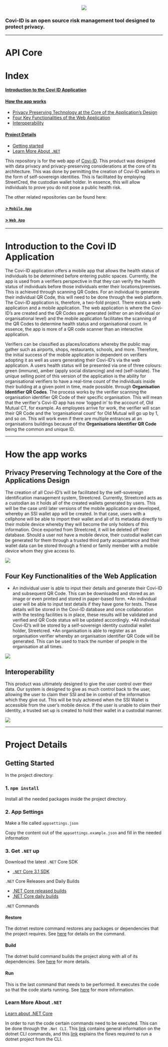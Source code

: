 <div align="center">
    <img src="./imgs/logo-dark.png">
</div>
<h3>
    Covi-ID is an open source risk management tool designed to protect privacy.
</h3>

---

# API Core

# Index

#### [Introduction to the Covi ID Application](#introduction-to-the-covi-id-application)
#### [How the app works](#how-the-app-works)
* [Privacy Preserving Technology at the Core of the Application’s Design](#privacy-preserving-technology-at-the-core-of-the-applications-design)
* [Four Key Functionalities of the Web Application](#four-key-functionalities-of-the-web-application)
* [Interoperability](#interoperability)
#### [Project Details](#project-details)
* [Getting started](#getting-started)
* [Learn More About `.NET`](#learn-more-about-net)


This repository is for the web app of [Covi-ID](https://coviid.me/). This product was designed with data privacy and privacy-preserving considerations at the core of its architecture. This was done by permitting the creation of Covi-ID wallets in the form of self-sovereign identities. This is facilitated by employing StreetCred, the custodian wallet holder. In essence, this will allow individuals to prove you do not pose a public health risk. 

The other related repositories can be found here:
#### [> `Mobile App`](https://github.com/covi-id/cid-mob-app)
#### [> `Web App`](https://github.com/covi-id/cid-web-app)

---

# Introduction to the Covi ID Application 

The Covi-ID application offers a mobile app that allows the health status of individuals to be determined before entering public spaces. Currently, the app is used from a verifiers perspective in that they can verify the health status of individuals before those individuals enter their locations/premises. This is achieved through scanning QR Codes. For an individual to generate their individual QR Code, this will need to be done through the web platform. The Covi-ID application is, therefore, a two-fold project. There exists a web application and a mobile application. The web application is where the Covi-ID’s are created and the QR Codes are generated (either on an individual or organisational level) and the mobile application facilitates the scanning of the QR Codes to determine health status and organisational count. In essence, the app is more of a QR code scanner than an interactive application.

Verifiers can be classified as places/locations whereby the public may gather such as airports, shops, restaurants, schools, and more. Therefore, the initial success of the mobile application is dependent on verifiers adopting it as well as users generating their Covi-ID’s via the web application. A users health status will be presented via one of three colours: green (immune), amber (apply social distancing) and red (self-isolate). The unique selling point of this version of the application is the ability for organisational verifiers to have a real-time count of the individuals inside their building at a given point in time, made possible. through **Organisation Identifier QR Codes**. The process works by the verifier scanning the organisation identifier QR Code of their specific organisation. This will mean that the verifier's Covi-ID app has now ‘logged in’ to the account of, Old Mutual CT, for example. As employees arrive for work, the verifier will scan their QR Code and the ‘organisational count’ for Old Mutual will go up by 1, and so on. This will work even if there are multiple entrances at an organisations buildings because of the **Organisations Identifier QR Code** being the common and unique ID.

---

# How the app works 

## Privacy Preserving Technology at the Core of the Applications Design

The creation of all Covi-ID’s will be facilitated by the self-sovereign identification management system, Streetcred. Currently, Streetcred acts as a custodian as it holds all of the created wallets generated by users. This will be the case until later versions of the mobile application are developed, whereby an SSI wallet app will be created. In that case, users with a cellphone will be able to import their wallet and all of its metadata directly to their mobile device whereby they will become the only holders of this information. Once exported from Streetcred, it will be deleted off their database. Should a user not have a mobile device, their custodial wallet can be generated for them through a trusted third party acquaintance and their wallet data can be stored through a friend or family member with a mobile device whom they give access to.

<img src="./imgs/Issuer-holder-verifier.png">

## Four Key Functionalities of the Web Application

* An individual user is able to input their details and generate their Covi-ID and subsequent QR Code. This can be downloaded and stored as an image or even printed and stored in paper-based form. 
*An individual user will be able to input test details if they have gone for tests. These details will be stored in the Covi-ID database and once collaboration with the testing facilities is in place, these results will be validated and verified and QR Code status will be updated accordingly. 
*All individual Covi-ID’s will be stored by a self-sovereign identity custodial wallet holder, Streetcred. 
*An organisation is able to register as an organisation verifier whereby an organisation identifier QR Code will be generated. This can be used to track the number of people in the organisation at all times. 

<img src="./imgs/coviid-trust.png">

## Interoperability

This product was ultimately designed to give the user control over their data. Our system is designed to give as much control back to the user, allowing the user to claim their SSI and be in control of the information which they give out. This will be truly achieved when the SSI Wallet is accessible from the user’s mobile device. If the user is unable to claim their identity, a trusted set up is created to hold their wallet in a custodial manner. 

<img src="./imgs/agent-to-agent.png">

---

# Project Details

## Getting Started

In the project directory:

### 1. `npm install`

Install all the needed packages inside the project directory.

### 2. App Settings

Make a file called `appsettings.json`

Copy the content out of the `appsettings.example.json` and fill in the needed information

### 3. Get `.NET` up

Download the latest `.NET` Core SDK
* [`.NET` Core 3.1 SDK](https://github.com/dotnet/core/blob/master/release-notes/3.1/README.md)

`.NET` Core Releases and Daily Builds
* [.NET Core released builds](https://github.com/dotnet/core/blob/master/release-notes/README.md)
* [.NET Core daily builds](https://github.com/dotnet/core/blob/master/daily-builds.md)

`.NET` Commands

#### Restore
The dotnet restore command restores any packages or dependencies that the project requires. See [here](https://docs.microsoft.com/en-us/dotnet/core/tools/dotnet-restore?tabs=netcore2x) for details on the command.

#### Build
The dotnet build command builds the project along with all of its dependencies. See [here](https://docs.microsoft.com/en-us/dotnet/core/tools/dotnet-build) for more details.

#### Run
This is the last command that needs to be performed. It executes the code so that the code starts running. See [here](https://docs.microsoft.com/en-us/dotnet/core/tools/dotnet-run?tabs=netcore30) for more information.

### Learn More About `.NET`

[Learn about .NET Core](https://docs.microsoft.com/dotnet/core)

In order to run the code certain commands need to be executed. This can be done through the `.Net CLI`. This [link](https://docs.microsoft.com/en-us/dotnet/core/tools/?tabs=netcore2x) contains general information on the dotnet CLI commands, and this [link](https://dzone.com/articles/create-and-run-a-net-core-application-using-cli-to) explains the flows required to run a dotnet project from the CLI. 